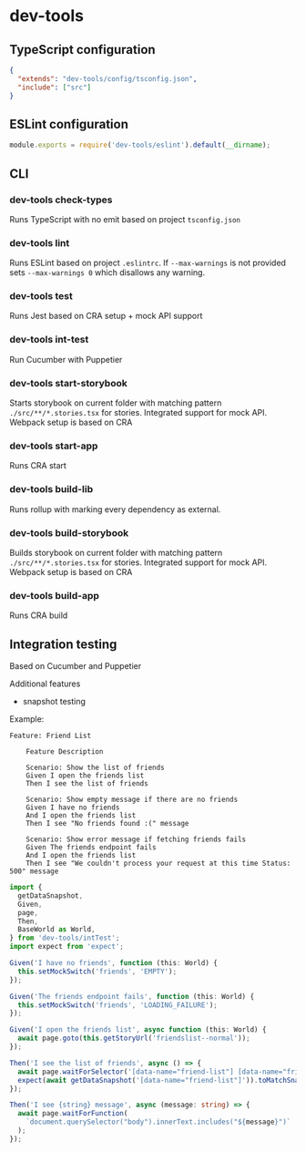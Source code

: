 # dev-tools

## TypeScript configuration

```json
{
  "extends": "dev-tools/config/tsconfig.json",
  "include": ["src"]
}
```

## ESLint configuration

```js
module.exports = require('dev-tools/eslint').default(__dirname);
```

## CLI

### dev-tools check-types

Runs TypeScript with no emit based on project `tsconfig.json`

### dev-tools lint

Runs ESLint based on project `.eslintrc`. If `--max-warnings` is not provided sets `--max-warnings 0` which disallows any warning.

### dev-tools test

Runs Jest based on CRA setup + mock API support

### dev-tools int-test

Run Cucumber with Puppetier

### dev-tools start-storybook

Starts storybook on current folder with matching pattern `./src/**/*.stories.tsx` for stories.
Integrated support for mock API.
Webpack setup is based on CRA

### dev-tools start-app

Runs CRA start

### dev-tools build-lib

Runs rollup with marking every dependency as external.

### dev-tools build-storybook

Builds storybook on current folder with matching pattern `./src/**/*.stories.tsx` for stories.
Integrated support for mock API.
Webpack setup is based on CRA

### dev-tools build-app

Runs CRA build

## Integration testing

Based on Cucumber and Puppetier

Additional features

- snapshot testing

Example:

```
Feature: Friend List

    Feature Description

    Scenario: Show the list of friends
    Given I open the friends list
    Then I see the list of friends

    Scenario: Show empty message if there are no friends
    Given I have no friends
    And I open the friends list
    Then I see "No friends found :(" message

    Scenario: Show error message if fetching friends fails
    Given The friends endpoint fails
    And I open the friends list
    Then I see "We couldn't process your request at this time Status: 500" message
```

```ts
import {
  getDataSnapshot,
  Given,
  page,
  Then,
  BaseWorld as World,
} from 'dev-tools/intTest';
import expect from 'expect';

Given('I have no friends', function (this: World) {
  this.setMockSwitch('friends', 'EMPTY');
});

Given('The friends endpoint fails', function (this: World) {
  this.setMockSwitch('friends', 'LOADING_FAILURE');
});

Given('I open the friends list', async function (this: World) {
  await page.goto(this.getStoryUrl('friendslist--normal'));
});

Then('I see the list of friends', async () => {
  await page.waitForSelector('[data-name="friend-list"] [data-name="friend"]');
  expect(await getDataSnapshot('[data-name="friend-list"]')).toMatchSnapshot();
});

Then('I see {string} message', async (message: string) => {
  await page.waitForFunction(
    `document.querySelector("body").innerText.includes("${message}")`
  );
});
```
